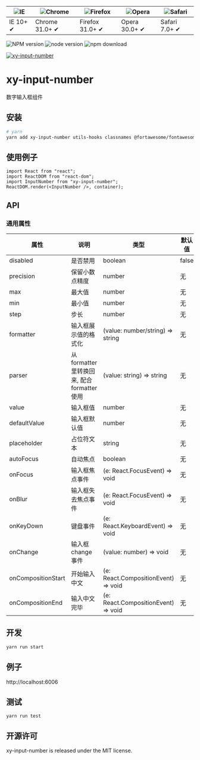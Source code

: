 | ![IE](https://github.com/alrra/browser-logos/blob/master/src/edge/edge_48x48.png?raw=true) | ![Chrome](https://github.com/alrra/browser-logos/blob/master/src/chrome/chrome_48x48.png?raw=true) | ![Firefox](https://github.com/alrra/browser-logos/blob/master/src/firefox/firefox_48x48.png?raw=true) | ![Opera](https://github.com/alrra/browser-logos/blob/master/src/opera/opera_48x48.png?raw=true) | ![Safari](https://github.com/alrra/browser-logos/blob/master/src/safari/safari_48x48.png?raw=true) |
| ------------------------------------------------------------------------------------------ | -------------------------------------------------------------------------------------------------- | ----------------------------------------------------------------------------------------------------- | ----------------------------------------------------------------------------------------------- | -------------------------------------------------------------------------------------------------- |
| IE 10+ ✔                                                                                   | Chrome 31.0+ ✔                                                                                     | Firefox 31.0+ ✔                                                                                       | Opera 30.0+ ✔                                                                                   | Safari 7.0+ ✔                                                                                      |

![NPM version](http://img.shields.io/npm/v/xy-input-number.svg?style=flat-square)
![node version](https://img.shields.io/badge/node.js-%3E=_0.10-green.svg?style=flat-square)
![npm download](https://img.shields.io/npm/dm/xy-input-number.svg?style=flat-square)

[![xy-input-number](https://nodei.co/npm/xy-input-number.png)](https://npmjs.org/package/xy-input-number)

# xy-input-number

数字输入框组件

## 安装

```bash
# yarn
yarn add xy-input-number utils-hooks classnames @fortawesome/fontawesome-svg-core fortawesome/free-solid-svg-icons @fortawesome/react-fontawesome
```

## 使用例子

```tsx
import React from "react";
import ReactDOM from "react-dom";
import InputNumber from "xy-input-number";
ReactDOM.render(<InputNumber />, container);
```

## API

### 通用属性

| 属性               | 说明                                         | 类型                                                  | 默认值 |
| ------------------ | -------------------------------------------- | ----------------------------------------------------- | ------ |
| disabled           | 是否禁用                                     | boolean                                               | false  |
| precision          | 保留小数点精度                               | number                                                | 无     |
| max                | 最大值                                       | number                                                | 无     |
| min                | 最小值                                       | number                                                | 无     |
| step               | 步长                                         | number                                                | 无     |
| formatter          | 输入框展示值的格式化                         | (value: number/string) => string                      | 无     |
| parser             | 从 formatter 里转换回来, 配合 formatter 使用 | (value: string) => string                             | 无     |
| value              | 输入框值                                     | number                                                | 无     |
| defaultValue       | 输入框默认值                                 | number                                                | 无     |
| placeholder        | 占位符文本                                   | string                                                | 无     |
| autoFocus          | 自动焦点                                     | boolean                                               | 无     |
| onFocus            | 输入框焦点事件                               | (e: React.FocusEvent<HTMLInputElement>) => void       | 无     |
| onBlur             | 输入框失去焦点事件                           | (e: React.FocusEvent<HTMLInputElement>) => void       | 无     |
| onKeyDown          | 键盘事件                                     | (e: React.KeyboardEvent<HTMLInputElement>) => void    | 无     |
| onChange           | 输入框 change 事件                           | (value: number) => void                               | 无     |
| onCompositionStart | 开始输入中文                                 | (e: React.CompositionEvent<HTMLInputElement>) => void | 无     |
| onCompositionEnd   | 输入中文完毕                                 | (e: React.CompositionEvent<HTMLInputElement>) => void | 无     |

## 开发

```sh
yarn run start
```

## 例子

http://localhost:6006

## 测试

```
yarn run test
```

## 开源许可

xy-input-number is released under the MIT license.
